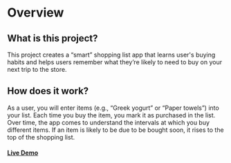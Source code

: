 # Overview

## What is this project?

This project creates a “smart” shopping list app that learns user's buying habits and helps users remember what they’re likely to need to buy on your next trip to the store.

## How does it work?

As a user, you will enter items (e.g., “Greek yogurt” or “Paper towels”) into your list. Each time you buy the item, you mark it as purchased in the list. Over time, the app comes to understand the intervals at which you buy different items. If an item is likely to be due to be bought soon, it rises to the top of the shopping list.

#### [Live Demo](https://tcl-32-smart-shopping-list.web.app/)
